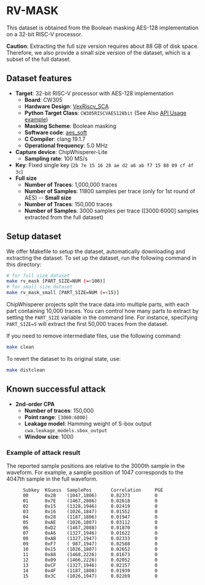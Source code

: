 # RV-MASK

This dataset is obtained from the Boolean masking AES-128 implementation on a 32-bit RISC-V processor.

**Caution**: Extracting the full size version requires about 88 GB of disk space.
Therefore, we also provide a small size version of the dataset, which is a subset of the full dataset.

## Dataset features
- **Target**:  32-bit RISC-V processor with AES-128 implementation
  - **Board**: CW305
  - **Hardware Design**: [VexRiscv_SCA](https://github.com/hal-lab-u-tokyo/VexRiscv_SCA)
  - **Python Target Class**: `CW305RISCVAES128bit` (See Also [API Usage example](../../docs/hardware.md#aes-example-on-vexriscv_sca))
  - **Masking Scheme**: Boolean masking
  - **Software code**: [aes_soft](../../lib//cw_plugins/targets/aes_soft)
  - **C Compiler**: clang 19.1.7
  - **Operational frequency**: 5.0 MHz
- **Capture device**: ChipWhisperer-Lite
  - **Sampling rate**: 100 MS/s
- **Key**: Fixed single key (`2b 7e 15 16 28 ae d2 a6 ab f7 15 88 09 cf 4f 3c`)
- **Full size**
  - **Number of Traces**: 1,000,000 traces
  - **Number of Samples**: 11800 samples per trace (only for 1st round of AES)
-- **Small size**
  - **Number of Traces**: 150,000 traces
  - **Number of Samples**: 3000 samples per trace (\[3000:6000\] samples extracted from the full dataset)

## Setup dataset
We offer Makefile to setup the dataset, automatically downloading and extracting the dataset.
To set up the dataset, run the following command in this directory:
```bash
# for full size dataset
make rv_mask [PART_SIZE=NUM (=<100)]
# for small size dataset
make rv_mask_small [PART_SIZE=NUM (=<15)]
```

ChipWhisperer projects split the trace data into multiple parts, with each part containing 10,000 traces. You can control how many parts to extract by setting the `PART_SIZE` variable in the command line. For instance, specifying `PART_SIZE=5` will extract the first 50,000 traces from the dataset.

If you need to remove intermediate files, use the following command:
```bash
make clean
```

To revert the dataset to its original state, use:
```bash
make distclean
```


## Known successful attack
- **2nd-order CPA**
  - **Number of traces**: 150,000
  - **Point range**: `[3000:6000]`
  - **Leakage model**: Hamming weight of S-box output `cwa.leakage_models.sbox_output`
  - **Window size**: 1000

### Example of attack result
The reported sample positions are relative to the 3000th sample in the waveform. For example, a sample position of 1047 corresponds to the 4047th sample in the full waveform.
```
      Subkey  KGuess  SamplePos       Correlation     PGE
      00      0x2B    (1047,1806)     0.02373         0
      01      0x7E    (1467,2086)     0.02618         0
      02      0x15    (1328,1946)     0.02419         0
      03      0x16    (1026,1847)     0.01552         0
      04      0x28    (1187,1806)     0.01947         0
      05      0xAE    (1026,1807)     0.03112         0
      06      0xD2    (1467,2088)     0.01870         0
      07      0xA6    (1327,1946)     0.01622         0
      08      0xAB    (1327,1947)     0.02333         0
      09      0xF7    ( 987,1947)     0.02588         0
      10      0x15    (1026,1807)     0.02652         0
      11      0x88    (1468,2226)     0.01673         0
      12      0x09    (1466,2226)     0.02052         0
      13      0xCF    (1327,1946)     0.02157         0
      14      0x4F    (1187,1808)     0.01939         0
      15      0x3C    (1026,1947)     0.02269         0
```